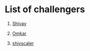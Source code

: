 # List of challengers
1. [Shivay](https://github.com/shivaylamba)

2. [Omkar](https://github.com/omkaarsavant)

2. [shivscaler](http://github.com/shivscaler)

